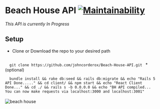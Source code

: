 # Beach House API [![Maintainability](https://api.codeclimate.com/v1/badges/8e5af2ce755671735ef5/maintainability)](https://codeclimate.com/github/johncorderox/Beach-House-API/maintainability)
<i>This API is currently In Progress</i>

## Setup 
* Clone or Download the repo to your desired path 
<code>
  git clone https://github.com/johncorderox/Beach-House-API.git </code>
* (optional) <br>
<code>
  bundle install && rake db:seed && rails db:migrate && echo "Rails 5 API Done....." && cd client/ && npm start && echo "React Client Done..." && cd ./ && rails s -b 0.0.0.0 && echo "BH API compiled... You can now make requests via localhost:3000 and localhost:3001"
</code>
<br>
<img src="https://preview.ibb.co/gjubi0/P1010437.jpg" alt="beach house"/>

